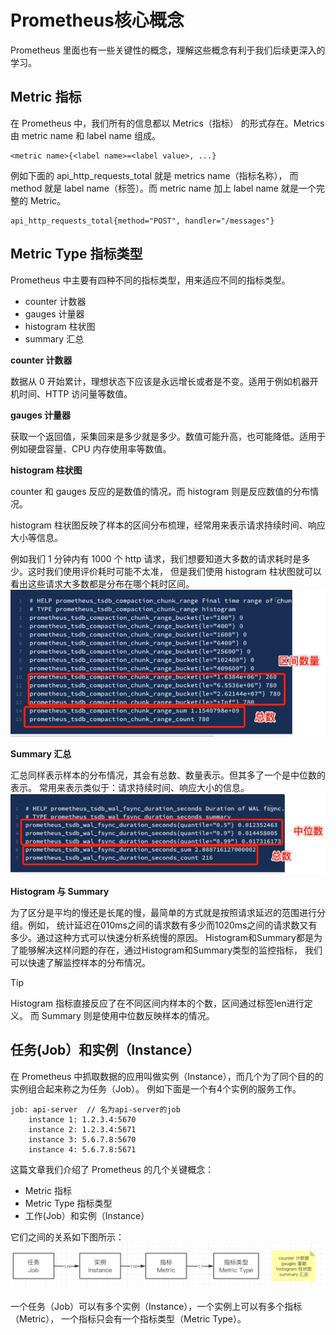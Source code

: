 # Prometheus核心概念
Prometheus 里面也有一些关键性的概念，理解这些概念有利于我们后续更深入的学习。

## Metric 指标
在 Prometheus 中，我们所有的信息都以 Metrics（指标） 的形式存在。Metrics 由 metric name 和 label name 组成。
```
<metric name>{<label name>=<label value>, ...}
```
例如下面的 api_http_requests_total 就是 metrics name（指标名称），
而 method 就是 label name（标签）。而 metric name 加上 label name 就是一个完整的 Metric。
```
api_http_requests_total{method="POST", handler="/messages"}
```

## Metric Type 指标类型
Prometheus 中主要有四种不同的指标类型，用来适应不同的指标类型。

* counter 计数器
* gauges 计量器
* histogram 柱状图
* summary 汇总

**counter 计数器**

数据从 0 开始累计，理想状态下应该是永远增长或者是不变。适用于例如机器开机时间、HTTP 访问量等数值。

**gauges 计量器**

获取一个返回值，采集回来是多少就是多少。数值可能升高，也可能降低。适用于例如硬盘容量、CPU 内存使用率等数值。

**histogram 柱状图**

counter 和 gauges 反应的是数值的情况，而 histogram 则是反应数值的分布情况。

histogram 柱状图反映了样本的区间分布梳理，经常用来表示请求持续时间、响应大小等信息。

例如我们 1 分钟内有 1000 个 http 请求，我们想要知道大多数的请求耗时是多少。这时我们使用评价耗时可能不太准，
但是我们使用 histogram 柱状图就可以看出这些请求大多数都是分布在哪个耗时区间。
![img.png](images/img010.png)

**Summary 汇总**

汇总同样表示样本的分布情况，其会有总数、数量表示。但其多了一个是中位数的表示。
常用来表示类似于：请求持续时间、响应大小的信息。
![img.png](images/img011.png)

**Histogram 与 Summary**

为了区分是平均的慢还是长尾的慢，最简单的方式就是按照请求延迟的范围进行分组。例如，
统计延迟在010ms之间的请求数有多少而1020ms之间的请求数又有多少。通过这种方式可以快速分析系统慢的原因。
Histogram和Summary都是为了能够解决这样问题的存在，通过Histogram和Summary类型的监控指标，
我们可以快速了解监控样本的分布情况。

> [!TIP]
> Histogram 指标直接反应了在不同区间内样本的个数，区间通过标签len进行定义。
> 而 Summary 则是使用中位数反映样本的情况。

## 任务(Job）和实例（Instance）
在 Prometheus 中抓取数据的应用叫做实例（Instance），而几个为了同个目的的实例组合起来称之为任务（Job）。
例如下面是一个有4个实例的服务工作。
```
job: api-server  // 名为api-server的job
    instance 1: 1.2.3.4:5670  
    instance 2: 1.2.3.4:5671  
    instance 3: 5.6.7.8:5670
    instance 4: 5.6.7.8:5671
```

这篇文章我们介绍了 Prometheus 的几个关键概念：

* Metric 指标
* Metric Type 指标类型
* 工作(Job）和实例（Instance）

它们之间的关系如下图所示：
![img.png](images/img012.png)

一个任务（Job）可以有多个实例（Instance），一个实例上可以有多个指标（Metric），
一个指标只会有一个指标类型（Metric Type）。
